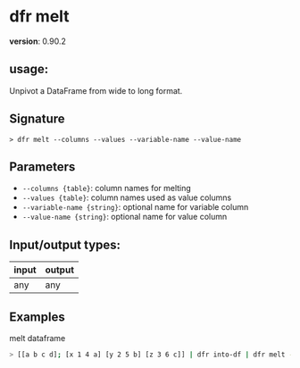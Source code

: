 # dfr melt

**version**: 0.90.2

## **usage**:

Unpivot a DataFrame from wide to long format.

## Signature

`> dfr melt --columns --values --variable-name --value-name`

## Parameters

- `--columns {table}`: column names for melting
- `--values {table}`: column names used as value columns
- `--variable-name {string}`: optional name for variable column
- `--value-name {string}`: optional name for value column

## Input/output types:

| input | output |
| ----- | ------ |
| any   | any    |

## Examples

melt dataframe

```bash
> [[a b c d]; [x 1 4 a] [y 2 5 b] [z 3 6 c]] | dfr into-df | dfr melt -c [b c] -v [a d]
```
